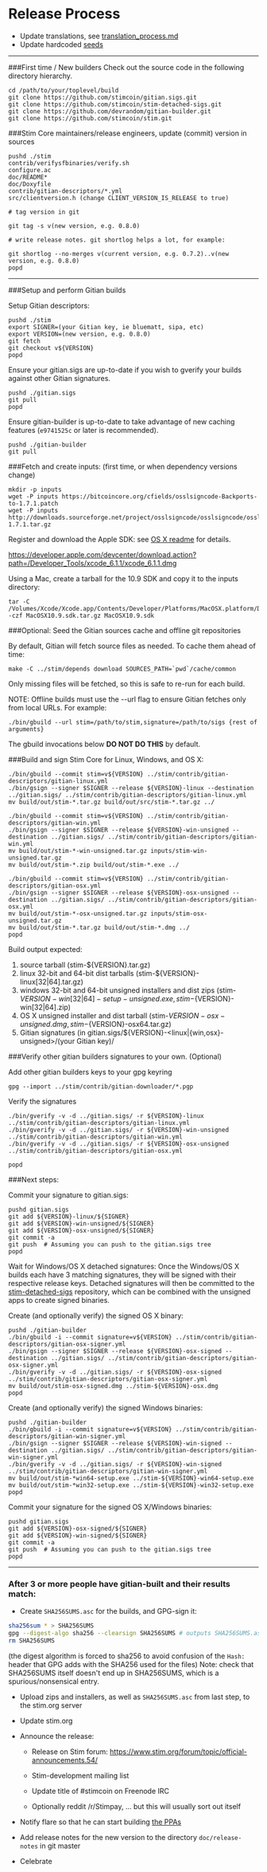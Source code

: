 Release Process
====================

* Update translations, see [translation_process.md](https://github.com/stimcoin/stim/blob/master/doc/translation_process.md#syncing-with-transifex)
* Update hardcoded [seeds](/contrib/seeds)

* * *

###First time / New builders
Check out the source code in the following directory hierarchy.

	cd /path/to/your/toplevel/build
	git clone https://github.com/stimcoin/gitian.sigs.git
	git clone https://github.com/stimcoin/stim-detached-sigs.git
	git clone https://github.com/devrandom/gitian-builder.git
	git clone https://github.com/stimcoin/stim.git

###Stim Core maintainers/release engineers, update (commit) version in sources

	pushd ./stim
	contrib/verifysfbinaries/verify.sh
	configure.ac
	doc/README*
	doc/Doxyfile
	contrib/gitian-descriptors/*.yml
	src/clientversion.h (change CLIENT_VERSION_IS_RELEASE to true)

	# tag version in git

	git tag -s v(new version, e.g. 0.8.0)

	# write release notes. git shortlog helps a lot, for example:

	git shortlog --no-merges v(current version, e.g. 0.7.2)..v(new version, e.g. 0.8.0)
	popd

* * *

###Setup and perform Gitian builds

 Setup Gitian descriptors:

	pushd ./stim
	export SIGNER=(your Gitian key, ie bluematt, sipa, etc)
	export VERSION=(new version, e.g. 0.8.0)
	git fetch
	git checkout v${VERSION}
	popd

  Ensure your gitian.sigs are up-to-date if you wish to gverify your builds against other Gitian signatures.

	pushd ./gitian.sigs
	git pull
	popd

  Ensure gitian-builder is up-to-date to take advantage of new caching features (`e9741525c` or later is recommended).

	pushd ./gitian-builder
	git pull

###Fetch and create inputs: (first time, or when dependency versions change)

	mkdir -p inputs
	wget -P inputs https://bitcoincore.org/cfields/osslsigncode-Backports-to-1.7.1.patch
	wget -P inputs http://downloads.sourceforge.net/project/osslsigncode/osslsigncode/osslsigncode-1.7.1.tar.gz

 Register and download the Apple SDK: see [OS X readme](README_osx.txt) for details.

 https://developer.apple.com/devcenter/download.action?path=/Developer_Tools/xcode_6.1.1/xcode_6.1.1.dmg

 Using a Mac, create a tarball for the 10.9 SDK and copy it to the inputs directory:

	tar -C /Volumes/Xcode/Xcode.app/Contents/Developer/Platforms/MacOSX.platform/Developer/SDKs/ -czf MacOSX10.9.sdk.tar.gz MacOSX10.9.sdk

###Optional: Seed the Gitian sources cache and offline git repositories

By default, Gitian will fetch source files as needed. To cache them ahead of time:

	make -C ../stim/depends download SOURCES_PATH=`pwd`/cache/common

Only missing files will be fetched, so this is safe to re-run for each build.

NOTE: Offline builds must use the --url flag to ensure Gitian fetches only from local URLs. For example:
```
./bin/gbuild --url stim=/path/to/stim,signature=/path/to/sigs {rest of arguments}
```
The gbuild invocations below <b>DO NOT DO THIS</b> by default.

###Build and sign Stim Core for Linux, Windows, and OS X:

	./bin/gbuild --commit stim=v${VERSION} ../stim/contrib/gitian-descriptors/gitian-linux.yml
	./bin/gsign --signer $SIGNER --release ${VERSION}-linux --destination ../gitian.sigs/ ../stim/contrib/gitian-descriptors/gitian-linux.yml
	mv build/out/stim-*.tar.gz build/out/src/stim-*.tar.gz ../

	./bin/gbuild --commit stim=v${VERSION} ../stim/contrib/gitian-descriptors/gitian-win.yml
	./bin/gsign --signer $SIGNER --release ${VERSION}-win-unsigned --destination ../gitian.sigs/ ../stim/contrib/gitian-descriptors/gitian-win.yml
	mv build/out/stim-*-win-unsigned.tar.gz inputs/stim-win-unsigned.tar.gz
	mv build/out/stim-*.zip build/out/stim-*.exe ../

	./bin/gbuild --commit stim=v${VERSION} ../stim/contrib/gitian-descriptors/gitian-osx.yml
	./bin/gsign --signer $SIGNER --release ${VERSION}-osx-unsigned --destination ../gitian.sigs/ ../stim/contrib/gitian-descriptors/gitian-osx.yml
	mv build/out/stim-*-osx-unsigned.tar.gz inputs/stim-osx-unsigned.tar.gz
	mv build/out/stim-*.tar.gz build/out/stim-*.dmg ../
	popd

  Build output expected:

  1. source tarball (stim-${VERSION}.tar.gz)
  2. linux 32-bit and 64-bit dist tarballs (stim-${VERSION}-linux[32|64].tar.gz)
  3. windows 32-bit and 64-bit unsigned installers and dist zips (stim-${VERSION}-win[32|64]-setup-unsigned.exe, stim-${VERSION}-win[32|64].zip)
  4. OS X unsigned installer and dist tarball (stim-${VERSION}-osx-unsigned.dmg, stim-${VERSION}-osx64.tar.gz)
  5. Gitian signatures (in gitian.sigs/${VERSION}-<linux|{win,osx}-unsigned>/(your Gitian key)/

###Verify other gitian builders signatures to your own. (Optional)

  Add other gitian builders keys to your gpg keyring

	gpg --import ../stim/contrib/gitian-downloader/*.pgp

  Verify the signatures

	./bin/gverify -v -d ../gitian.sigs/ -r ${VERSION}-linux ../stim/contrib/gitian-descriptors/gitian-linux.yml
	./bin/gverify -v -d ../gitian.sigs/ -r ${VERSION}-win-unsigned ../stim/contrib/gitian-descriptors/gitian-win.yml
	./bin/gverify -v -d ../gitian.sigs/ -r ${VERSION}-osx-unsigned ../stim/contrib/gitian-descriptors/gitian-osx.yml

	popd

###Next steps:

Commit your signature to gitian.sigs:

	pushd gitian.sigs
	git add ${VERSION}-linux/${SIGNER}
	git add ${VERSION}-win-unsigned/${SIGNER}
	git add ${VERSION}-osx-unsigned/${SIGNER}
	git commit -a
	git push  # Assuming you can push to the gitian.sigs tree
	popd

  Wait for Windows/OS X detached signatures:
	Once the Windows/OS X builds each have 3 matching signatures, they will be signed with their respective release keys.
	Detached signatures will then be committed to the [stim-detached-sigs](https://github.com/stimcoin/stim-detached-sigs) repository, which can be combined with the unsigned apps to create signed binaries.

  Create (and optionally verify) the signed OS X binary:

	pushd ./gitian-builder
	./bin/gbuild -i --commit signature=v${VERSION} ../stim/contrib/gitian-descriptors/gitian-osx-signer.yml
	./bin/gsign --signer $SIGNER --release ${VERSION}-osx-signed --destination ../gitian.sigs/ ../stim/contrib/gitian-descriptors/gitian-osx-signer.yml
	./bin/gverify -v -d ../gitian.sigs/ -r ${VERSION}-osx-signed ../stim/contrib/gitian-descriptors/gitian-osx-signer.yml
	mv build/out/stim-osx-signed.dmg ../stim-${VERSION}-osx.dmg
	popd

  Create (and optionally verify) the signed Windows binaries:

	pushd ./gitian-builder
	./bin/gbuild -i --commit signature=v${VERSION} ../stim/contrib/gitian-descriptors/gitian-win-signer.yml
	./bin/gsign --signer $SIGNER --release ${VERSION}-win-signed --destination ../gitian.sigs/ ../stim/contrib/gitian-descriptors/gitian-win-signer.yml
	./bin/gverify -v -d ../gitian.sigs/ -r ${VERSION}-win-signed ../stim/contrib/gitian-descriptors/gitian-win-signer.yml
	mv build/out/stim-*win64-setup.exe ../stim-${VERSION}-win64-setup.exe
	mv build/out/stim-*win32-setup.exe ../stim-${VERSION}-win32-setup.exe
	popd

Commit your signature for the signed OS X/Windows binaries:

	pushd gitian.sigs
	git add ${VERSION}-osx-signed/${SIGNER}
	git add ${VERSION}-win-signed/${SIGNER}
	git commit -a
	git push  # Assuming you can push to the gitian.sigs tree
	popd

-------------------------------------------------------------------------

### After 3 or more people have gitian-built and their results match:

- Create `SHA256SUMS.asc` for the builds, and GPG-sign it:
```bash
sha256sum * > SHA256SUMS
gpg --digest-algo sha256 --clearsign SHA256SUMS # outputs SHA256SUMS.asc
rm SHA256SUMS
```
(the digest algorithm is forced to sha256 to avoid confusion of the `Hash:` header that GPG adds with the SHA256 used for the files)
Note: check that SHA256SUMS itself doesn't end up in SHA256SUMS, which is a spurious/nonsensical entry.

- Upload zips and installers, as well as `SHA256SUMS.asc` from last step, to the stim.org server

- Update stim.org

- Announce the release:

  - Release on Stim forum: https://www.stim.org/forum/topic/official-announcements.54/

  - Stim-development mailing list

  - Update title of #stimcoin on Freenode IRC

  - Optionally reddit /r/Stimpay, ... but this will usually sort out itself

- Notify flare so that he can start building [the PPAs](https://launchpad.net/~stim.org/+archive/ubuntu/stim)

- Add release notes for the new version to the directory `doc/release-notes` in git master

- Celebrate
